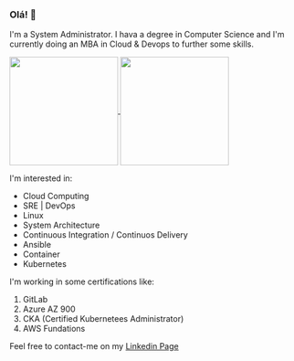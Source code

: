 ### Olá! 👋

I'm a System Administrator. I hava a degree in Computer Science and I'm currently doing an MBA in Cloud & Devops to further some skills.
</p>
<a  href="https://github.com/belmironeto">
  <img height="190em" align="center" src="https://github-readme-stats.vercel.app/api?username=belmironeto&show_icons=true&theme=blue-green&include_all_commits=true&count_private=true"/>
  <img height="190em" align="center" src="https://github-readme-stats.vercel.app/api/top-langs/?username=belmironeto&layout=compact&langs_count=7&theme=blue-green" />
</a>

I'm interested in:

- Cloud Computing
- SRE | DevOps
- Linux
- System Architecture
- Continuous Integration / Continuos Delivery
- Ansible
- Container
- Kubernetes

I'm working in some certifications like:

1. GitLab
2. Azure AZ 900
3. CKA (Certified Kubernetees Administrator) 
4. AWS Fundations

Feel free to contact-me on my [Linkedin Page](https://www.linkedin.com/in/belmiro-neto/)
